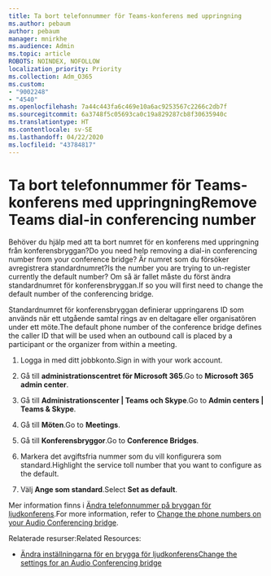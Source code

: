 ```yaml
---
title: Ta bort telefonnummer för Teams-konferens med uppringning
ms.author: pebaum
author: pebaum
manager: mnirkhe
ms.audience: Admin
ms.topic: article
ROBOTS: NOINDEX, NOFOLLOW
localization_priority: Priority
ms.collection: Adm_O365
ms.custom:
- "9002248"
- "4540"
ms.openlocfilehash: 7a44c443fa6c469e10a6ac9253567c2266c2db7f
ms.sourcegitcommit: 6a3748f5c05693ca0c19a829287cb8f30635940c
ms.translationtype: HT
ms.contentlocale: sv-SE
ms.lasthandoff: 04/22/2020
ms.locfileid: "43784817"
---
```

# <a name="remove-teams-dial-in-conferencing-number"></a><span data-ttu-id="af472-102">Ta bort telefonnummer för Teams-konferens med uppringning</span><span class="sxs-lookup"><span data-stu-id="af472-102">Remove Teams dial-in conferencing number</span></span>

<span data-ttu-id="af472-103">Behöver du hjälp med att ta bort numret för en konferens med uppringning från konferensbryggan?</span><span class="sxs-lookup"><span data-stu-id="af472-103">Do you need help removing a dial-in conferencing number from your conference bridge?</span></span> <span data-ttu-id="af472-104">Är numret som du försöker avregistrera standardnumret?</span><span class="sxs-lookup"><span data-stu-id="af472-104">Is the number you are trying to un-register currently the default number?</span></span> <span data-ttu-id="af472-105">Om så är fallet måste du först ändra standardnumret för konferensbryggan.</span><span class="sxs-lookup"><span data-stu-id="af472-105">If so you will first need to change the default number of the conferencing bridge.</span></span>

<span data-ttu-id="af472-106">Standardnumret för konferensbryggan definierar uppringarens ID som används när ett utgående samtal rings av en deltagare eller organisatören under ett möte.</span><span class="sxs-lookup"><span data-stu-id="af472-106">The default phone number of the conference bridge defines the caller ID that will be used when an outbound call is placed by a participant or the organizer from within a meeting.</span></span>

1. <span data-ttu-id="af472-107">Logga in med ditt jobbkonto.</span><span class="sxs-lookup"><span data-stu-id="af472-107">Sign in with your work account.</span></span>

2. <span data-ttu-id="af472-108">Gå till **administrationscentret för Microsoft 365**.</span><span class="sxs-lookup"><span data-stu-id="af472-108">Go to **Microsoft 365 admin center**.</span></span>

3. <span data-ttu-id="af472-109">Gå till **Administrationscenter | Teams och Skype**.</span><span class="sxs-lookup"><span data-stu-id="af472-109">Go to **Admin centers | Teams & Skype**.</span></span>

4. <span data-ttu-id="af472-110">Gå till **Möten**.</span><span class="sxs-lookup"><span data-stu-id="af472-110">Go to **Meetings**.</span></span>

5. <span data-ttu-id="af472-111">Gå till **Konferensbryggor**.</span><span class="sxs-lookup"><span data-stu-id="af472-111">Go to **Conference Bridges**.</span></span>

6. <span data-ttu-id="af472-112">Markera det avgiftsfria nummer som du vill konfigurera som standard.</span><span class="sxs-lookup"><span data-stu-id="af472-112">Highlight the service toll number that you want to configure as the default.</span></span>

7. <span data-ttu-id="af472-113">Välj **Ange som standard**.</span><span class="sxs-lookup"><span data-stu-id="af472-113">Select **Set as default**.</span></span>

<span data-ttu-id="af472-114">Mer information finns i [Ändra telefonnummer på bryggan för ljudkonferens](https://docs.microsoft.com/microsoftteams/change-the-phone-numbers-on-your-audio-conferencing-bridge).</span><span class="sxs-lookup"><span data-stu-id="af472-114">For more information, refer to [Change the phone numbers on your Audio Conferencing bridge](https://docs.microsoft.com/microsoftteams/change-the-phone-numbers-on-your-audio-conferencing-bridge).</span></span>

<span data-ttu-id="af472-115">Relaterade resurser:</span><span class="sxs-lookup"><span data-stu-id="af472-115">Related Resources:</span></span>

- [<span data-ttu-id="af472-116">Ändra inställningarna för en brygga för ljudkonferens</span><span class="sxs-lookup"><span data-stu-id="af472-116">Change the settings for an Audio Conferencing bridge</span></span>](https://docs.microsoft.com/microsoftteams/change-the-settings-for-an-audio-conferencing-bridge)
